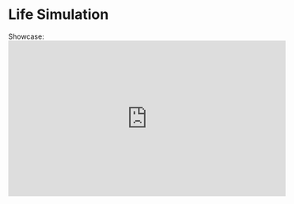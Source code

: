 <h1>Life Simulation</h1>
Showcase:
<iframe width="560" height="315" src="https://www.youtube.com/embed/qGvVd8qcDq8" frameborder="0" allowfullscreen></iframe>
